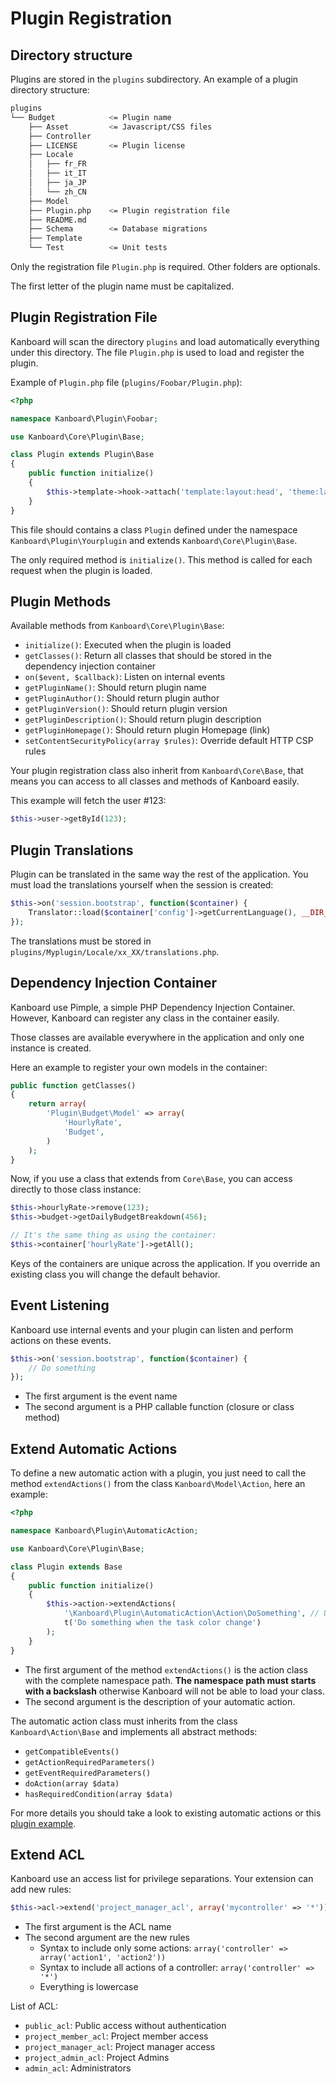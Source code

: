 Plugin Registration
===================

Directory structure
-------------------

Plugins are stored in the `plugins` subdirectory. An example of a plugin directory structure:

```bash
plugins
└── Budget            <= Plugin name
    ├── Asset         <= Javascript/CSS files
    ├── Controller
    ├── LICENSE       <= Plugin license
    ├── Locale
    │   ├── fr_FR
    │   ├── it_IT
    │   ├── ja_JP
    │   └── zh_CN
    ├── Model
    ├── Plugin.php    <= Plugin registration file
    ├── README.md
    ├── Schema        <= Database migrations
    ├── Template
    └── Test          <= Unit tests
```

Only the registration file `Plugin.php` is required. Other folders are optionals.

The first letter of the plugin name must be capitalized.

Plugin Registration File
------------------------

Kanboard will scan the directory `plugins` and load automatically everything under this directory. The file `Plugin.php` is used to load and register the plugin.

Example of `Plugin.php` file (`plugins/Foobar/Plugin.php`):

```php
<?php

namespace Kanboard\Plugin\Foobar;

use Kanboard\Core\Plugin\Base;

class Plugin extends Plugin\Base
{
    public function initialize()
    {
        $this->template->hook->attach('template:layout:head', 'theme:layout/head');
    }
}
```

This file should contains a class `Plugin` defined under the namespace `Kanboard\Plugin\Yourplugin` and extends `Kanboard\Core\Plugin\Base`.

The only required method is `initialize()`. This method is called for each request when the plugin is loaded.

Plugin Methods
--------------

Available methods from `Kanboard\Core\Plugin\Base`:

- `initialize()`: Executed when the plugin is loaded
- `getClasses()`: Return all classes that should be stored in the dependency injection container
- `on($event, $callback)`: Listen on internal events
- `getPluginName()`: Should return plugin name
- `getPluginAuthor()`: Should return plugin author
- `getPluginVersion()`: Should return plugin version
- `getPluginDescription()`: Should return plugin description
- `getPluginHomepage()`: Should return plugin Homepage (link)
- `setContentSecurityPolicy(array $rules)`: Override default HTTP CSP rules

Your plugin registration class also inherit from `Kanboard\Core\Base`, that means you can access to all classes and methods of Kanboard easily.

This example will fetch the user #123:

```php
$this->user->getById(123);
```

Plugin Translations
-------------------

Plugin can be translated in the same way the rest of the application. You must load the translations yourself when the session is created:

```php
$this->on('session.bootstrap', function($container) {
    Translator::load($container['config']->getCurrentLanguage(), __DIR__.'/Locale');
});
```

The translations must be stored in `plugins/Myplugin/Locale/xx_XX/translations.php`.

Dependency Injection Container
------------------------------

Kanboard use Pimple, a simple PHP Dependency Injection Container. However, Kanboard can register any class in the container easily.

Those classes are available everywhere in the application and only one instance is created.

Here an example to register your own models in the container:

```php
public function getClasses()
{
    return array(
        'Plugin\Budget\Model' => array(
            'HourlyRate',
            'Budget',
        )
    );
}
```

Now, if you use a class that extends from `Core\Base`, you can access directly to those class instance:

```php
$this->hourlyRate->remove(123);
$this->budget->getDailyBudgetBreakdown(456);

// It's the same thing as using the container:
$this->container['hourlyRate']->getAll();
```

Keys of the containers are unique across the application. If you override an existing class you will change the default behavior.

Event Listening
----------------

Kanboard use internal events and your plugin can listen and perform actions on these events.

```php
$this->on('session.bootstrap', function($container) {
    // Do something
});
```

- The first argument is the event name
- The second argument is a PHP callable function (closure or class method)

Extend Automatic Actions
------------------------

To define a new automatic action with a plugin, you just need to call the method `extendActions()` from the class `Kanboard\Model\Action`, here an example:

```php
<?php

namespace Kanboard\Plugin\AutomaticAction;

use Kanboard\Core\Plugin\Base;

class Plugin extends Base
{
    public function initialize()
    {
        $this->action->extendActions(
            '\Kanboard\Plugin\AutomaticAction\Action\DoSomething', // Use absolute namespace
            t('Do something when the task color change')
        );
    }
}
```

- The first argument of the method `extendActions()` is the action class with the complete namespace path. **The namespace path must starts with a backslash** otherwise Kanboard will not be able to load your class.
- The second argument is the description of your automatic action.

The automatic action class must inherits from the class `Kanboard\Action\Base` and implements all abstract methods:

- `getCompatibleEvents()`
- `getActionRequiredParameters()`
- `getEventRequiredParameters()`
- `doAction(array $data)`
- `hasRequiredCondition(array $data)`

For more details you should take a look to existing automatic actions or this [plugin example](https://github.com/kanboard/plugin-example-automatic-action).

Extend ACL
----------

Kanboard use an access list for privilege separations. Your extension can add new rules:

```php
$this->acl->extend('project_manager_acl', array('mycontroller' => '*'));
```

- The first argument is the ACL name
- The second argument are the new rules
    + Syntax to include only some actions: `array('controller' => array('action1', 'action2'))`
    + Syntax to include all actions of a controller: `array('controller' => '*')`
    + Everything is lowercase

List of ACL:

- `public_acl`: Public access without authentication
- `project_member_acl`: Project member access
- `project_manager_acl`: Project manager access
- `project_admin_acl`: Project Admins
- `admin_acl`: Administrators
